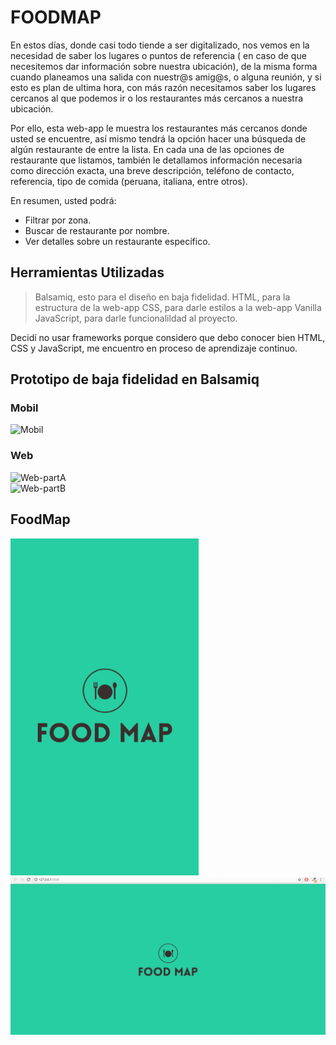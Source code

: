 # FOODMAP

En estos días, donde casi todo tiende a ser digitalizado, nos vemos en la necesidad de saber los lugares o puntos de referencia ( en caso de que necesitemos dar información sobre nuestra ubicación), de la misma forma cuando planeamos  una salida con nuestr@s amig@s, o alguna reunión, y si esto es plan de ultima hora, con más razón necesitamos saber los lugares cercanos al que podemos ir o los restaurantes más cercanos a nuestra ubicación. 

Por ello, esta web-app le muestra los restaurantes más cercanos donde usted se encuentre, así mismo tendrá la opción hacer una búsqueda de algún restaurante de entre la lista. En cada una de las opciones de restaurante que listamos, también le detallamos información necesaria como dirección exacta, una breve descripción, teléfono de contacto, referencia, tipo de comida (peruana, italiana, entre otros).

En resumen, usted podrá:

  - Filtrar por zona.
  - Buscar de restaurante por nombre.
  - Ver detalles sobre un restaurante específico.

## Herramientas Utilizadas

> Balsamiq, esto para el diseño en baja fidelidad.
> HTML, para la estructura de la web-app
> CSS, para darle estilos a la web-app
> Vanilla JavaScript, para darle funcionalildad al proyecto.

Decidí no usar frameworks porque considero que debo conocer bien HTML, CSS y JavaScript, me encuentro en proceso de aprendizaje continuo.

## Prototipo de baja fidelidad en Balsamiq

### Mobil

![Mobil](image/prototipo-mobil.png)

### Web

![Web-partA](pictures/prototipo-web1.png)<br>
![Web-partB](pictures/prototipo-web2.png)

## FoodMap

![Mobil](image/mobil.gif) <br>
![Web](image/web.gif)